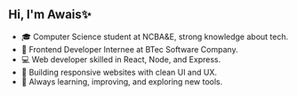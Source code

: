 ## Hi, I'm Awais✨

- 🎓 Computer Science student at NCBA&E, strong knowledge about tech.<br/>
- 💼 Frontend Developer Internee at BTec Software Company.<br/>
- 💻 Web developer skilled in React, Node, and Express.<br/>
- 📱 Building responsive websites with clean UI and UX.<br/>
- 🌱 Always learning, improving, and exploring new tools.<br/>

